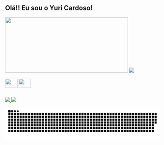 ## Olá!! Eu sou o Yuri Cardoso!

<div style="display: inline_block">
  <img height="180em" width="400px" src="https://github-readme-stats.vercel.app/api?username=yuricardosoribeiro&show_icons=true&theme=dark">
  <img width="400px" src="https://github-readme-stats.vercel.app/api/top-langs/?username=yuricardosoribeiro&exclude_repo=github-readme-stats&theme=dark">
</div> <br>

<div style="display: inline_block">
    <img align="center" height="30" width="40" src="https://cdn.jsdelivr.net/gh/devicons/devicon/icons/javascript/javascript-plain.svg" />
    <img align="center" height="30" width="40" src="https://cdn.jsdelivr.net/gh/devicons/devicon/icons/html5/html5-plain-wordmark.svg" />
</div>
  
##

<div> 
  <a href="https://www.instagram.com/yuricardoso._/" target="_blank"> <img src="https://img.shields.io/badge/Instagram-E4405F?style=for-the-badge&logo=instagram&logoColor=white"> </a>
  <a href="https://www.facebook.com/yuri.cardoso.33046" target="_blank"> <img src="https://img.shields.io/badge/Facebook-1877F2?style=for-the-badge&logo=facebook&logoColor=white"> </a>
</div>

![Snake animation](https://github.com/yuricardosoribeiro/yuricardosoribeiro/blob/output/github-contribution-grid-snake.svg)
